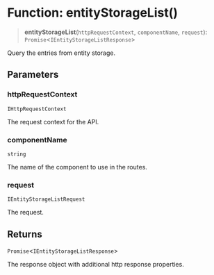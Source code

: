# Function: entityStorageList()

> **entityStorageList**(`httpRequestContext`, `componentName`, `request`): `Promise`\<`IEntityStorageListResponse`\>

Query the entries from entity storage.

## Parameters

### httpRequestContext

`IHttpRequestContext`

The request context for the API.

### componentName

`string`

The name of the component to use in the routes.

### request

`IEntityStorageListRequest`

The request.

## Returns

`Promise`\<`IEntityStorageListResponse`\>

The response object with additional http response properties.
